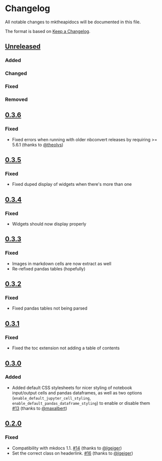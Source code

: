 # Changelog
All notable changes to mktheapidocs will be documented in this file.

The format is based on [Keep a Changelog](https://keepachangelog.com/en/1.0.0/).

## [Unreleased]
### Added

### Changed


### Fixed


### Removed

## [0.3.6]
### Fixed
- Fixed errors when running with older nbconvert releases by requiring >=  5.6.1 (thanks to [@theolvs](https://github.com/theolvs))

## [0.3.5]
### Fixed
- Fixed duped display of widgets when there's more than one

## [0.3.4]
### Fixed
- Widgets should now display properly

## [0.3.3]
### Fixed
- Images in markdown cells are now extract as well
- Re-refixed pandas tables (hopefully)

## [0.3.2]
### Fixed
- Fixed pandas tables not being parsed

## [0.3.1]
### Fixed
- Fixed the toc extension not adding a table of contents

## [0.3.0]
### Added

- Added default CSS stylesheets for nicer styling of notebook input/output cells and pandas dataframes,
  as well as two options (`enable_default_jupyter_cell_styling`, `enable_default_pandas_dataframe_styling`)
  to enable or disable them [#13](https://github.com/greenape/mknotebooks/pull/13)  (thanks to [@maxalbert](https://github.com/maxalbert))

## [0.2.0]

### Fixed
- Compatibility with mkdocs 1.1. [#14](https://github.com/greenape/mknotebooks/pull/14) (thanks to [@lgeiger](https://github.com/lgeiger))
- Set the correct class on headerlink. [#16](https://github.com/greenape/mknotebooks/pull/16) (thanks to [@lgeiger](https://github.com/lgeiger))

[Unreleased]: https://github.com/greenape/mktheapidocs/compare/0.3.6...master
[0.3.6]: https://github.com/greenape/mktheapidocs/compare/0.3.5...0.3.6
[0.3.5]: https://github.com/greenape/mktheapidocs/compare/0.3.4...0.3.5
[0.3.4]: https://github.com/greenape/mktheapidocs/compare/0.3.3...0.3.4
[0.3.3]: https://github.com/greenape/mktheapidocs/compare/0.3.2...0.3.3
[0.3.2]: https://github.com/greenape/mktheapidocs/compare/0.3.1...0.3.2
[0.3.1]: https://github.com/greenape/mktheapidocs/compare/0.3.0...0.3.1
[0.3.0]: https://github.com/greenape/mktheapidocs/compare/0.2.0...0.3.0
[0.2.0]: https://github.com/greenape/mktheapidocs/compare/0.1.16...0.2.0
